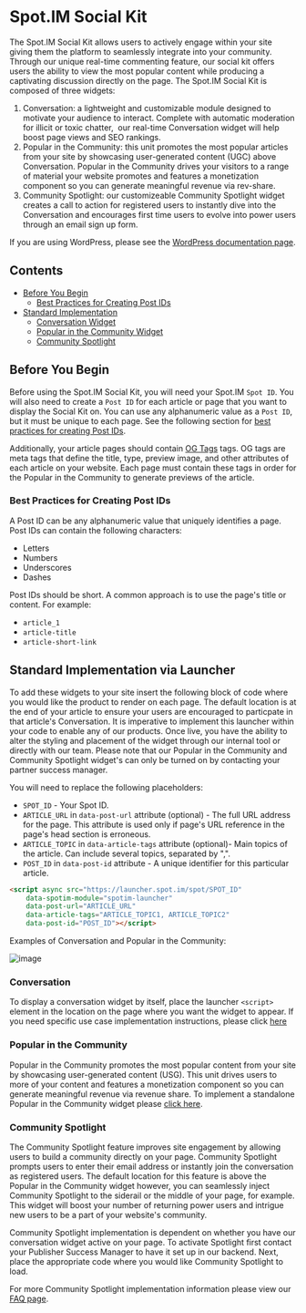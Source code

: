 # Spot.IM Social Kit

The Spot.IM Social Kit allows users to actively engage within your site giving them the platform to seamlessly integrate into your community. Through our unique real-time commenting feature, our social kit offers users the ability to view the most popular content while producing a captivating discussion directly on the page. The Spot.IM Social Kit is composed of three widgets: 

1. Conversation: a lightweight and customizable module designed to motivate your audience to interact. Complete with automatic moderation for illicit or toxic chatter,  our real-time Conversation widget will help boost page views and SEO rankings.
2. Popular in the Community: this unit promotes the most popular articles from your site by showcasing user-generated content (UGC) above Conversation. Popular in the Community drives your visitors to a range of material your website promotes and features a monetization component so you can generate meaningful revenue via rev-share.
3. Community Spotlight: our customizeable Community Spotlight widget creates a call to action for registered users to instantly dive into the Conversation and encourages first time users to evolve into power users through an email sign up form.

If you are using WordPress, please see the [WordPress documentation page](https://github.com/SpotIM/spotim-integration-docs/blob/master/wordpress/README.md).

## Contents
  - [Before You Begin](#before-you-begin)
    - [Best Practices for Creating Post IDs](#best-practices-for-creating-post-ids)
  - [Standard Implementation](#standard-implementation-via-launcher)
    - [Conversation Widget](#Conversation)
    - [Popular in the Community Widget](#popular-in-the-community)
    - [Community Spotlight](#community-spotlight)

## Before You Begin
Before using the Spot.IM Social Kit, you will need your Spot.IM `Spot ID`. You will also need to create a `Post ID` for each article or page that you want to display the Social Kit on. You can use any alphanumeric value as a `Post ID`, but it must be unique to each page. See the following section for [best practices for creating Post IDs](#best-practices-for-creating-post-ids).

Additionally, your article pages should contain [OG Tags](https://blog.kissmetrics.com/open-graph-meta-tags/) tags. OG tags are meta tags that define the title, type, preview image, and other attributes of each article on your website. Each page must contain these tags in order for the Popular in the Community to generate previews of the article.

### Best Practices for Creating Post IDs
A Post ID can be any alphanumeric value that uniquely identifies a page. Post IDs can contain the following characters:
- Letters
- Numbers
- Underscores
- Dashes

Post IDs should be short. A common approach is to use the page's title or content. For example:
- `article_1`
- `article-title`
- `article-short-link`

## Standard Implementation via Launcher
To add these widgets to your site insert the following block of code where you would like the product to render on each page. 
The default location is at the end of your article to ensure your users are encouraged to particpate in that article's 
Conversation. It is imperative to implement this launcher within your code to enable any of our products. Once live, you have the ability to alter the styling and placement of the widget through our internal tool or directly with our team. Please note that our Popular in the Community and Community Spotlight widget's can only be turned on by contacting your partner success manager.

You will need to replace the following placeholders:
- `SPOT_ID` - Your Spot ID.
- `ARTICLE_URL` in `data-post-url` attribute (optional) - The full URL address for the page. This attribute is used only if page's URL reference in the page's head section is erroneous.
- `ARTICLE_TOPIC` in `data-article-tags` attribute (optional)- Main topics of the article. Can include several topics, separated by ",".  
- `POST_ID` in `data-post-id` attribute - A unique identifier for this particular article.


```html
<script async src="https://launcher.spot.im/spot/SPOT_ID"
    data-spotim-module="spotim-launcher"
    data-post-url="ARTICLE_URL"
    data-article-tags="ARTICLE_TOPIC1, ARTICLE_TOPIC2"    
    data-post-id="POST_ID"></script>
```
Examples of Conversation and Popular in the Community: 

![image](https://s3.amazonaws.com/www.spotim.name/danielle+/IMG.png)

### Conversation 
To display a conversation widget by itself, place the launcher `<script>` element in the location on the page where you want the widget to appear. If you need specific use case implementation instructions, please click [here](https://github.com/SpotIM/spotim-integration-docs/blob/master/conversation/README.md)

### Popular in the Community 
Popular in the Community promotes the most popular content from your site by showcasing user-generated content (USG). This unit drives users to more of your content and features a monetization component so you can generate meaningful revenue via revenue share. To implement a standalone Popular in the Community widget please [click here](https://github.com/SpotIM/PS-Tools/blob/master/github-revamp/pitc2.0-v2.md). 

### Community Spotlight
The Community Spotlight feature improves site engagement by allowing users to build a community directly on your page. Community Spotlight prompts users to enter their email address or instantly join the conversation as registered users. The default location for this feature is above the Popular in the Community widget however, you can seamlessly inject Community Spotlight to the siderail or the middle of your page, for example. This widget will boost your number of returning power users and intrigue new users to be a part of your website's community. 

Community Spotlight implementation is dependent on whether you have our conversation widget active on your page. To activate Spotlight first contact your Publisher Success Manager to have it set up in our backend. Next, place the appropriate code where you would like Community Spotlight to load. 

For more Community Spotlight implementation information please view our [FAQ page](https://github.com/SpotIM/PS-Tools/blob/master/github-revamp/spotlight-v2.md). 
